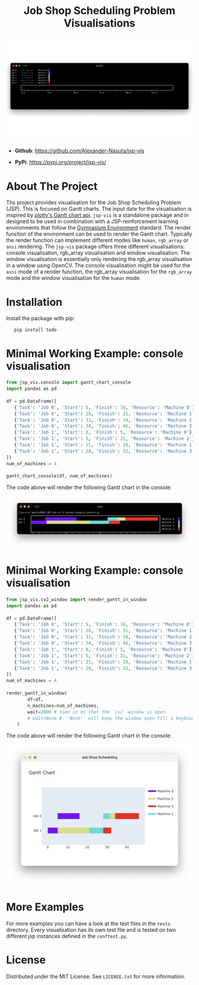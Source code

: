 

<div id="top"></div>

<!-- PROJECT LOGO -->
<br />
<div align="center">
   <!--
  <a href="https://cybernetics-lab.de/">
    <img src="https://github.com/Alexander-Nasuta/graph-jsp-env/raw/master/resources/readme_images/logo.png">
  </a>
   -->

  <h1 align="center">
     Job Shop Scheduling Problem Visualisations
  </h1>


</div>

![](https://raw.githubusercontent.com/Alexander-Nasuta/jsp-vis/main/resources/ft06_console.gif)

- **Github**: https://github.com/Alexander-Nasuta/jsp-vis

- **PyPi**: https://pypi.org/project/jsp-vis/


# About The Project
Ths project provides visualisation for the Job Shop Scheduling Problem (JSP).
This is focused on Gantt charts. The input date for the visualisation is inspired by [plotly's Gantt chart api](https://plotly.com/python/gantt/). 
`jsp-vis` is a standalone package and in designed to be used in combination with a JSP-reinforcement learning environments that follow the [Gymnasium Environment](https://gymnasium.farama.org/) standard.
The render function of the environment can be used to render the Gantt chart.
Typically the render function can implement different modes like `human`, `rgb_array` or `ansi` rendering.
The `jsp-vis` package offers three different visualisations: console visualisation, rgb_array visualisation and window visualisation.
The window visualisation is essentially only rendering the rgb_array visualisation in a window using OpenCV.
The console visualisation might be used for the `asni` mode of a render function, the rgb_array visualisation for the `rgb_array` mode and the window visualisation for the `human` mode.

# Installation

Install the package with pip:
```
   pip install todo
```

# Minimal Working Example: console visualisation

```python
from jsp_vis.console import gantt_chart_console
import pandas as pd

df = pd.DataFrame([
   {'Task': 'Job 0', 'Start': 5, 'Finish': 16, 'Resource': 'Machine 0'},
   {'Task': 'Job 0', 'Start': 28, 'Finish': 31, 'Resource': 'Machine 1'},
   {'Task': 'Job 0', 'Start': 31, 'Finish': 34, 'Resource': 'Machine 2'},
   {'Task': 'Job 0', 'Start': 34, 'Finish': 46, 'Resource': 'Machine 3'},
   {'Task': 'Job 1', 'Start': 0, 'Finish': 5, 'Resource': 'Machine 0'},
   {'Task': 'Job 1', 'Start': 5, 'Finish': 21, 'Resource': 'Machine 2'},
   {'Task': 'Job 1', 'Start': 21, 'Finish': 28, 'Resource': 'Machine 1'},
   {'Task': 'Job 1', 'Start': 28, 'Finish': 32, 'Resource': 'Machine 3'}
])
num_of_machines = 4

gantt_chart_console(df, num_of_machines)
```
The code above will render the following Gantt chart in the console:

![](https://raw.githubusercontent.com/Alexander-Nasuta/jsp-vis/main/resources/example_console.png)

# Minimal Working Example: console visualisation

```python
from jsp_vis.cv2_window import render_gantt_in_window
import pandas as pd

df = pd.DataFrame([
   {'Task': 'Job 0', 'Start': 5, 'Finish': 16, 'Resource': 'Machine 0'},
   {'Task': 'Job 0', 'Start': 28, 'Finish': 31, 'Resource': 'Machine 1'},
   {'Task': 'Job 0', 'Start': 31, 'Finish': 34, 'Resource': 'Machine 2'},
   {'Task': 'Job 0', 'Start': 34, 'Finish': 46, 'Resource': 'Machine 3'},
   {'Task': 'Job 1', 'Start': 0, 'Finish': 5, 'Resource': 'Machine 0'},
   {'Task': 'Job 1', 'Start': 5, 'Finish': 21, 'Resource': 'Machine 2'},
   {'Task': 'Job 1', 'Start': 21, 'Finish': 28, 'Resource': 'Machine 1'},
   {'Task': 'Job 1', 'Start': 28, 'Finish': 32, 'Resource': 'Machine 3'}
])
num_of_machines = 4

render_gantt_in_window(
        df=df,
        n_machines=num_of_machines,
        wait=2000 # time in ms that the `cv2`-window is open.
        # wait=None # ''None'' will keep the window open till a keyboard occurs.
    )
```

The code above will render the following Gantt chart in the console:

![](https://raw.githubusercontent.com/Alexander-Nasuta/jsp-vis/main/resources/example_window.png)


# More Examples
For more examples you can have a look at the test files in the `tests` directory.
Every visualisation has its own test file and is tested on two different jsp instances defined in the `conftest.py`.

# License

Distributed under the MIT License. See `LICENSE.txt` for more information.

<!-- MARKDOWN LINKS & IMAGES todo: add Github, Linked in etc.-->
<!-- https://www.markdownguide.org/basic-syntax/#reference-style-links -->
[screenshot]: resources/readme_images/screenshot.png


